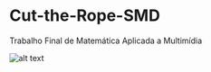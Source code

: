 # Cut-the-Rope-SMD
Trabalho Final de Matemática Aplicada a Multimídia

![alt text](http://url/to/img.png)
